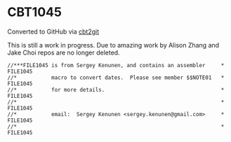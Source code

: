 # CBT1045
Converted to GitHub via [cbt2git](https://github.com/wizardofzos/cbt2git)

This is still a work in progress. 
Due to amazing work by Alison Zhang and Jake Choi repos are no longer deleted.

```
//***FILE1045 is from Sergey Kenunen, and contains an assembler     *   FILE1045
//*           macro to convert dates.  Please see member $$NOTE01   *   FILE1045
//*           for more details.                                     *   FILE1045
//*                                                                 *   FILE1045
//*           email:  Sergey Kenunen <sergey.kenunen@gmail.com>     *   FILE1045
//*                                                                 *   FILE1045
```
